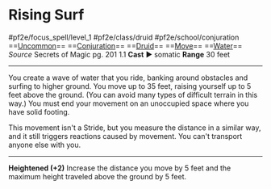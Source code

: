 # Rising Surf
#pf2e/focus_spell/level_1 #pf2e/class/druid #pf2e/school/conjuration 
==[Uncommon](Uncommon.md)== ==[Conjuration](Conjuration.md)== ==[Druid](Druid.md)== ==[Move](Move.md)== ==[Water](Water.md)==
*Source* Secrets of Magic pg. 201 1.1
**Cast** ► somatic
**Range** 30 feet

---
You create a wave of water that you ride, banking around obstacles and surfing to higher ground. You move up to 35 feet, raising yourself up to 5 feet above the ground. (You can avoid many types of difficult terrain in this way.) You must end your movement on an unoccupied space where you have solid footing.

This movement isn't a Stride, but you measure the distance in a similar way, and it still triggers reactions caused by movement. You can't transport anyone else with you.

<hr>

**Heightened (+2)** Increase the distance you move by 5 feet and the maximum height traveled above the ground by 5 feet.